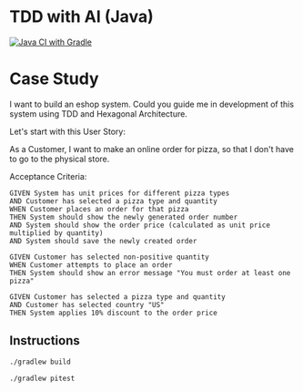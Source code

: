 # TDD with AI (Java)

[![Java CI with Gradle](https://github.com/valentinacupac/tdd-ai-java/actions/workflows/gradle.yml/badge.svg)](https://github.com/valentinacupac/tdd-ai-java/actions/workflows/gradle.yml)

# Case Study

I want to build an eshop system. Could you guide me in development of this system using TDD and Hexagonal Architecture.

Let's start with this User Story:

As a Customer, I want to make an online order for pizza, so that I don't have to go to the physical store.

Acceptance Criteria:

```
GIVEN System has unit prices for different pizza types
AND Customer has selected a pizza type and quantity
WHEN Customer places an order for that pizza
THEN System should show the newly generated order number
AND System should show the order price (calculated as unit price multiplied by quantity)
AND System should save the newly created order
```

```
GIVEN Customer has selected non-positive quantity
WHEN Customer attempts to place an order
THEN System should show an error message "You must order at least one pizza"
```

```
GIVEN Customer has selected a pizza type and quantity
AND Customer has selected country "US"
THEN System applies 10% discount to the order price
```

## Instructions

```bash
./gradlew build
```

```bash
./gradlew pitest
```